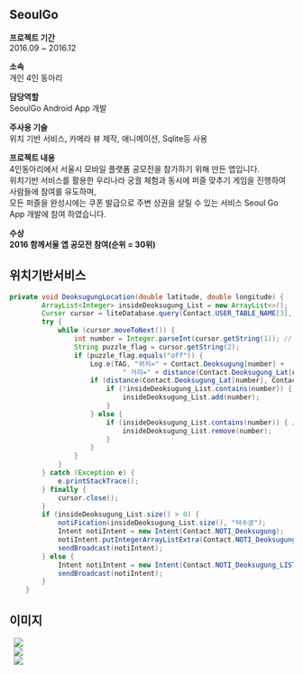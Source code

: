 ## SeoulGo
  
  
**프로젝트 기간**  
2016.09 ~ 2016.12  

**소속**  
개인 4인 동아리
  
**담당역할**  
SeoulGo Android App 개발  

**주사용 기술**  
위치 기반 서비스, 카메라 뷰 제작, 애니메이션, Sqlite등 사용
  
  
**프로젝트 내용**  
4인동아리에서 서울시 모바일 플랫폼 공모전을 참가하기 위해 만든 앱입니다.   
위치기반 서비스를 활용한 우리나라 궁궐 체험과 동시에 퍼즐 맞추기 게임을 진행하여 사람들에 참여를 유도하며,  
모든 퍼즐을 완성시에는 쿠폰 발급으로  주변 상권을 살릴 수 있는 서비스  Seoul Go  App 개발에 참여 하였습니다.  
  
**수상**  
**2016 함께서울 앱 공모전 참여(순위 = 30위)**  

## 위치기반서비스
```java
private void DeoksugungLocation(double latitude, double longitude) {
        ArrayList<Integer> insideDeoksugung_List = new ArrayList<>();
        Cursor cursor = liteDatabase.query(Contact.USER_TABLE_NAME[3], null, null, null, null, null, null);  //덕수궁
        try {
            while (cursor.moveToNext()) {
                int number = Integer.parseInt(cursor.getString(1)); // number
                String puzzle_flag = cursor.getString(2);
                if (puzzle_flag.equals("off")) {
                    Log.e(TAG, "위치=" + Contact.Deoksugung[number] +
                            " 거리=" + distance(Contact.Deoksugung_Lat[number], Contact.Deoksugung_Lon[number], latitude, longitude));
                    if (distance(Contact.Deoksugung_Lat[number], Contact.Deoksugung_Lon[number], latitude, longitude) <= 20) {
                        if (!insideDeoksugung_List.contains(number)) { //20m안일떄 퍼즐생성!
                            insideDeoksugung_List.add(number);
                        }
                    } else {
                        if (insideDeoksugung_List.contains(number)) { // 20m 밖일때 퍼즐 제거!
                            insideDeoksugung_List.remove(number);
                        }
                    }
                }
            }
        } catch (Exception e) {
            e.printStackTrace();
        } finally {
            cursor.close();
        }
        if (insideDeoksugung_List.size() > 0) {
            notiFication(insideDeoksugung_List.size(), "덕수궁");
            Intent notiIntent = new Intent(Contact.NOTI_Deoksugung);
            notiIntent.putIntegerArrayListExtra(Contact.NOTI_Deoksugung_LIST, insideDeoksugung_List);
            sendBroadcast(notiIntent);
        } else {
            Intent notiIntent = new Intent(Contact.NOTI_Deoksugung_LIST_OUTSIDE);
            sendBroadcast(notiIntent);
        }
    }
```
  
## 이미지  
 
<div>
  <img src="https://user-images.githubusercontent.com/23161645/72856713-c0aacc00-3cfe-11ea-8c94-8fae08268526.png" hspace=8>
</div>
<div>
  <img src="https://user-images.githubusercontent.com/23161645/72856750-d6b88c80-3cfe-11ea-9d51-60f6642fa939.png" hspace=8>
</div>
<div>
  <img src="https://user-images.githubusercontent.com/23161645/72856753-d7e9b980-3cfe-11ea-80b2-b423237d72b8.png" hspace=8>
</div>

